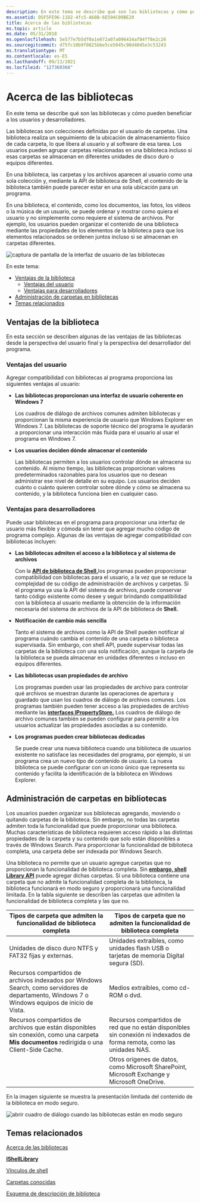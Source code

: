 ```yaml
---
description: En este tema se describe qué son las bibliotecas y cómo pueden beneficiar a los usuarios y desarrolladores.
ms.assetid: D5F5FE96-11D2-4fc5-A68B-6E594C09BE20
title: Acerca de las bibliotecas
ms.topic: article
ms.date: 05/31/2018
ms.openlocfilehash: 5e577e7b5df0a1e072a07a096434af84ff8e2c26
ms.sourcegitcommit: d75fc10b9f0825bbe5ce5045c90d4045e3c53243
ms.translationtype: MT
ms.contentlocale: es-ES
ms.lasthandoff: 09/13/2021
ms.locfileid: "127360366"
---
```

# <a name="about-libraries"></a>Acerca de las bibliotecas

En este tema se describe qué son las bibliotecas y cómo pueden beneficiar a los usuarios y desarrolladores.

Las bibliotecas son colecciones definidas por el usuario de carpetas. Una biblioteca realiza un seguimiento de la ubicación de almacenamiento físico de cada carpeta, lo que libera al usuario y al software de esa tarea. Los usuarios pueden agrupar carpetas relacionadas en una biblioteca incluso si esas carpetas se almacenan en diferentes unidades de disco duro o equipos diferentes.

En una biblioteca, las carpetas y los archivos aparecen al usuario como una sola colección y, mediante la API de biblioteca de Shell, el contenido de la biblioteca también puede parecer estar en una sola ubicación para un programa.

En una biblioteca, el contenido, como los documentos, las fotos, los vídeos o la música de un usuario, se puede ordenar y mostrar como quiera el usuario y no simplemente como requiere el sistema de archivos. Por ejemplo, los usuarios pueden organizar el contenido de una biblioteca mediante las propiedades de los elementos de la biblioteca para que los elementos relacionados se ordenen juntos incluso si se almacenan en carpetas diferentes.

![captura de pantalla de la interfaz de usuario de las bibliotecas](images/libraries-whatare.png)

En este tema:

-   [Ventajas de la biblioteca](#library-benefits)
    -   [Ventajas del usuario](#user-benefits)
    -   [Ventajas para desarrolladores](#developer-benefits)
-   [Administración de carpetas en bibliotecas](#managing-folders-in-libraries)
-   [Temas relacionados](#related-topics)

## <a name="library-benefits"></a>Ventajas de la biblioteca

En esta sección se describen algunas de las ventajas de las bibliotecas desde la perspectiva del usuario final y la perspectiva del desarrollador del programa.

### <a name="user-benefits"></a>Ventajas del usuario

Agregar compatibilidad con bibliotecas al programa proporciona las siguientes ventajas al usuario:

-   **Las bibliotecas proporcionan una interfaz de usuario coherente en Windows 7**

    Los cuadros de diálogo de archivos comunes admiten bibliotecas y proporcionan la misma experiencia de usuario que Windows Explorer en Windows 7. Las bibliotecas de soporte técnico del programa le ayudarán a proporcionar una interacción más fluida para el usuario al usar el programa en Windows 7.

-   **Los usuarios deciden dónde almacenar el contenido**

    Las bibliotecas permiten a los usuarios controlar dónde se almacena su contenido. Al mismo tiempo, las bibliotecas proporcionan valores predeterminados razonables para los usuarios que no desean administrar ese nivel de detalle en su equipo. Los usuarios deciden cuánto o cuánto quieren controlar sobre dónde y cómo se almacena su contenido, y la biblioteca funciona bien en cualquier caso.

### <a name="developer-benefits"></a>Ventajas para desarrolladores

Puede usar bibliotecas en el programa para proporcionar una interfaz de usuario más flexible y cómoda sin tener que agregar mucho código de programa complejo. Algunas de las ventajas de agregar compatibilidad con bibliotecas incluyen:

-   **Las bibliotecas admiten el acceso a la biblioteca y al sistema de archivos**

    Con la [**API de biblioteca de Shell,**](/windows/desktop/api/shobjidl_core/nn-shobjidl_core-ishelllibrary)los programas pueden proporcionar compatibilidad con bibliotecas para el usuario, a la vez que se reduce la complejidad de su código de administración de archivos y carpetas. Si el programa ya usa la API del sistema de archivos, puede conservar tanto código existente como desee y seguir brindando compatibilidad con la biblioteca al usuario mediante la obtención de la información necesaria del sistema de archivos de la API de biblioteca de **Shell.**

-   **Notificación de cambio más sencilla**

    Tanto el sistema de archivos como la API de Shell pueden notificar al programa cuándo cambia el contenido de una carpeta o biblioteca supervisada. Sin embargo, con shell API, puede supervisar todas las carpetas de la biblioteca con una sola notificación, aunque la carpeta de la biblioteca se pueda almacenar en unidades diferentes o incluso en equipos diferentes.

-   **Las bibliotecas usan propiedades de archivo**

    Los programas pueden usar las propiedades de archivo para controlar qué archivos se muestran durante las operaciones de apertura y guardado que usan los cuadros de diálogo de archivos comunes. Los programas también pueden tener acceso a las propiedades de archivo mediante las [**interfaces IPropertyStore.**](/windows/win32/api/propsys/nn-propsys-ipropertystore) Los cuadros de diálogo de archivo comunes también se pueden configurar para permitir a los usuarios actualizar las propiedades asociadas a su contenido.

-   **Los programas pueden crear bibliotecas dedicadas**

    Se puede crear una nueva biblioteca cuando una biblioteca de usuarios existente no satisface las necesidades del programa, por ejemplo, si un programa crea un nuevo tipo de contenido de usuario. La nueva biblioteca se puede configurar con un icono único que representa su contenido y facilita la identificación de la biblioteca en Windows Explorer.

## <a name="managing-folders-in-libraries"></a>Administración de carpetas en bibliotecas

Los usuarios pueden organizar sus bibliotecas agregando, moviendo o quitando carpetas de la biblioteca. Sin embargo, no todas las carpetas admiten toda la funcionalidad que puede proporcionar una biblioteca. Muchas características de biblioteca requieren acceso rápido a las distintas propiedades de la carpeta y su contenido que solo están disponibles a través de Windows Search. Para proporcionar la funcionalidad de biblioteca completa, una carpeta debe ser indexada por Windows Search.

Una biblioteca no permite que un usuario agregue carpetas que no proporcionan la funcionalidad de biblioteca completa. Sin [**embargo, shell Library API**](/windows/desktop/api/shobjidl_core/nn-shobjidl_core-ishelllibrary) puede agregar dichas carpetas. Si una biblioteca contiene una carpeta que no admite la funcionalidad completa de la biblioteca, la biblioteca funcionará en modo seguro y proporcionará una funcionalidad limitada. En la tabla siguiente se describen las carpetas que admiten la funcionalidad de biblioteca completa y las que no.



| Tipos de carpeta que admiten la funcionalidad de biblioteca completa                                                               | Tipos de carpeta que no admiten la funcionalidad de biblioteca completa                                  |
|--------------------------------------------------------------------------------------------------------------------|----------------------------------------------------------------------------------------------|
| Unidades de disco duro NTFS y FAT32 fijas y externas.                                                                     | Unidades extraíbles, como unidades flash USB o tarjetas de memoria Digital segura (SD).               |
| Recursos compartidos de archivos indexados por Windows Search, como servidores de departamento, Windows 7 o Windows equipos de inicio de Vista. | Medios extraíbles, como cd-ROM o dvd.                                                 |
| Recursos compartidos de archivos que están disponibles sin conexión, como una carpeta **Mis documentos** redirigida o una Client-Side Cache.        | Recursos compartidos de red que no están disponibles sin conexión ni indexados de forma remota, como las unidades NAS.   |
|                                                                                                                    | Otros orígenes de datos, como Microsoft SharePoint, Microsoft Exchange y Microsoft OneDrive. |



 

En la imagen siguiente se muestra la presentación limitada del contenido de la biblioteca en modo seguro.

![abrir cuadro de diálogo cuando las bibliotecas están en modo seguro](images/libraries-supportedfolders.png)

## <a name="related-topics"></a>Temas relacionados

<dl> <dt>

[Acerca de las bibliotecas](library-leverage-to-manage-folders.md)
</dt> <dt>

[**IShellLibrary**](/windows/desktop/api/shobjidl_core/nn-shobjidl_core-ishelllibrary)
</dt> <dt>

[Vínculos de shell](./links.md)
</dt> <dt>

[Carpetas conocidas](known-folders.md)
</dt> <dt>

[Esquema de descripción de biblioteca](library-schema-entry.md)
</dt> </dl>

 

 
